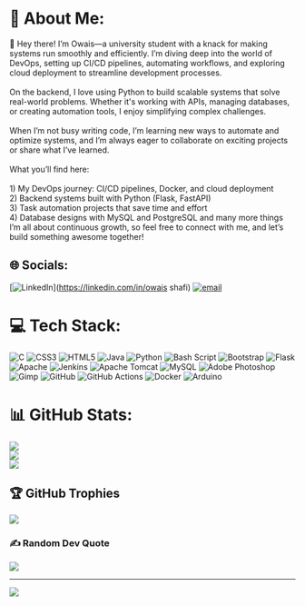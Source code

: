 # 💫 About Me:
👋 Hey there! I’m Owais—a university student with a knack for making systems run smoothly and efficiently. I’m diving deep into the world of DevOps, setting up CI/CD pipelines, automating workflows, and exploring cloud deployment to streamline development processes.<br><br>On the backend, I love using Python to build scalable systems that solve real-world problems. Whether it's working with APIs, managing databases, or creating automation tools, I enjoy simplifying complex challenges.<br><br>When I’m not busy writing code, I’m learning new ways to automate and optimize systems, and I’m always eager to collaborate on exciting projects or share what I’ve learned.<br><br>What you’ll find here:<br><br>1) My DevOps journey: CI/CD pipelines, Docker, and cloud deployment<br>2) Backend systems built with Python (Flask, FastAPI)<br>3) Task automation projects that save time and effort<br>4) Database designs with MySQL and PostgreSQL and many more things<br>I’m all about continuous growth, so feel free to connect with me, and let’s build something awesome together!


## 🌐 Socials:
[![LinkedIn](https://img.shields.io/badge/LinkedIn-%230077B5.svg?logo=linkedin&logoColor=white)](https://linkedin.com/in/owais shafi) [![email](https://img.shields.io/badge/Email-D14836?logo=gmail&logoColor=white)](mailto:owais786549@gmail.com) 

# 💻 Tech Stack:
![C](https://img.shields.io/badge/c-%2300599C.svg?style=for-the-badge&logo=c&logoColor=white) ![CSS3](https://img.shields.io/badge/css3-%231572B6.svg?style=for-the-badge&logo=css3&logoColor=white) ![HTML5](https://img.shields.io/badge/html5-%23E34F26.svg?style=for-the-badge&logo=html5&logoColor=white) ![Java](https://img.shields.io/badge/java-%23ED8B00.svg?style=for-the-badge&logo=openjdk&logoColor=white) ![Python](https://img.shields.io/badge/python-3670A0?style=for-the-badge&logo=python&logoColor=ffdd54) ![Bash Script](https://img.shields.io/badge/bash_script-%23121011.svg?style=for-the-badge&logo=gnu-bash&logoColor=white) ![Bootstrap](https://img.shields.io/badge/bootstrap-%238511FA.svg?style=for-the-badge&logo=bootstrap&logoColor=white) ![Flask](https://img.shields.io/badge/flask-%23000.svg?style=for-the-badge&logo=flask&logoColor=white) ![Apache](https://img.shields.io/badge/apache-%23D42029.svg?style=for-the-badge&logo=apache&logoColor=white) ![Jenkins](https://img.shields.io/badge/jenkins-%232C5263.svg?style=for-the-badge&logo=jenkins&logoColor=white) ![Apache Tomcat](https://img.shields.io/badge/apache%20tomcat-%23F8DC75.svg?style=for-the-badge&logo=apache-tomcat&logoColor=black) ![MySQL](https://img.shields.io/badge/mysql-4479A1.svg?style=for-the-badge&logo=mysql&logoColor=white) ![Adobe Photoshop](https://img.shields.io/badge/adobe%20photoshop-%2331A8FF.svg?style=for-the-badge&logo=adobe%20photoshop&logoColor=white) ![Gimp](https://img.shields.io/badge/Gimp-657D8B?style=for-the-badge&logo=gimp&logoColor=FFFFFF) ![GitHub](https://img.shields.io/badge/github-%23121011.svg?style=for-the-badge&logo=github&logoColor=white) ![GitHub Actions](https://img.shields.io/badge/github%20actions-%232671E5.svg?style=for-the-badge&logo=githubactions&logoColor=white) ![Docker](https://img.shields.io/badge/docker-%230db7ed.svg?style=for-the-badge&logo=docker&logoColor=white) ![Arduino](https://img.shields.io/badge/-Arduino-00979D?style=for-the-badge&logo=Arduino&logoColor=white)
# 📊 GitHub Stats:
![](https://github-readme-stats.vercel.app/api?username=owais-shafi&theme=nightowl&hide_border=true&include_all_commits=true&count_private=false)<br/>
![](https://github-readme-streak-stats.herokuapp.com/?user=owais-shafi&theme=nightowl&hide_border=true)<br/>
![](https://github-readme-stats.vercel.app/api/top-langs/?username=owais-shafi&theme=nightowl&hide_border=true&include_all_commits=true&count_private=false&layout=compact)

## 🏆 GitHub Trophies
![](https://github-profile-trophy.vercel.app/?username=owais-shafi&theme=radical&no-frame=false&no-bg=true&margin-w=4)

### ✍️ Random Dev Quote
![](https://quotes-github-readme.vercel.app/api?type=horizontal&theme=radical)

---
[![](https://visitcount.itsvg.in/api?id=owais-shafi&icon=0&color=0)](https://visitcount.itsvg.in)

<!-- Proudly created with GPRM ( https://gprm.itsvg.in ) -->
